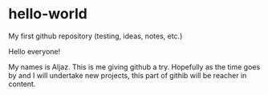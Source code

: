 # hello-world
My first github repository (testing, ideas, notes, etc.)

Hello everyone!

My names is Aljaz. This is me giving github a try. Hopefully as the time goes by and I will undertake new projects, this part of githib will be reacher in content.
